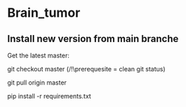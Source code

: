 # Brain_tumor


## Install new version from main branche
Get the latest master:

git checkout master (/!\prerequesite = clean git status)

git pull origin master

pip install -r requirements.txt

